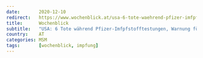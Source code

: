 ```yaml
---
date:       2020-12-10
redirect:   https://www.wochenblick.at/usa-6-tote-waehrend-pfizer-imfpfstofftestungen-warnung-fuer-allergiker/
title:      Wochenblick
subtitle:   "USA: 6 Tote während Pfizer-Imfpfstofftestungen, Warnung für Allergiker"
country:    AT
categories: MSM
tags:       [wochenblick, impfung]
---
```

